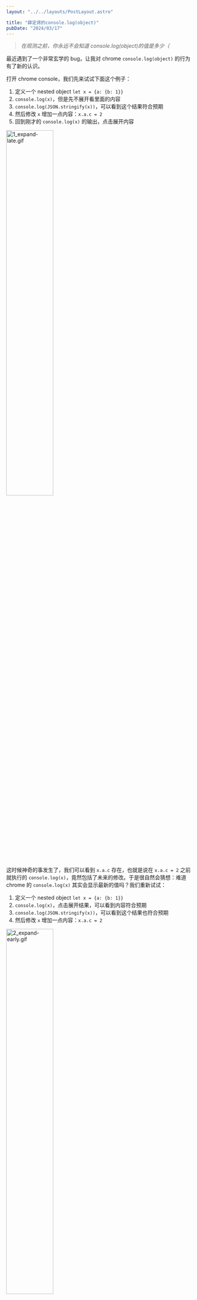 ```yaml
---
layout: "../../layouts/PostLayout.astro"

title: "薛定谔的console.log(object)"
pubDate: "2024/03/17"
---
```


> _在观测之前，你永远不会知道 console.log(object)的值是多少（_

最近遇到了一个非常玄学的 bug，让我对 chrome `console.log(object)` 的行为有了新的认识。

打开 chrome console，我们先来试试下面这个例子：

1. 定义一个 nested object `let x = {a: {b: 1}}`
2. `console.log(x)`，但是先不展开看里面的内容
3. `console.log(JSON.stringify(x))`，可以看到这个结果符合预期
4. 然后修改 `x` 增加一点内容：`x.a.c = 2`
5. 回到刚才的 `console.log(x)` 的输出，点击展开内容

<img src="/assets/chrome-console-log-object/1_expand-late.gif" alt="1_expand-late.gif" width="50%" style="margin:auto" />

这时候神奇的事发生了，我们可以看到 `x.a.c` 存在，也就是说在 `x.a.c = 2` 之前就执行的 `console.log(x)`，竟然包括了未来的修改。于是很自然会猜想：难道 chrome 的 `console.log(x)` 其实会显示最新的值吗？我们重新试试：

1. 定义一个 nested object `let x = {a: {b: 1}}`
2. `console.log(x)`，点击展开结果，可以看到内容符合预期
3. `console.log(JSON.stringify(x))`，可以看到这个结果也符合预期
4. 然后修改 `x` 增加一点内容：`x.a.c = 2`

<img src="/assets/chrome-console-log-object/2_expand-early.gif" alt="2_expand-early.gif" width="50%" style="margin:auto" />

可以看到，这次在第 2 步里展开的结果，并没有如猜想的一样变成最新 x 的值。所以明明执行语句的顺序都一样，为什么 `console.log(x)` 在第一个例子里输出了最新的值，但是在第二个例子里输出了旧的值呢？

这里的原因是：虽然执行语句的顺序一样，但是点击展开看 object 内容的时间不同。chrome 在做 `console.log(object)` 的时候，偷懒没有对这个 object 做 deep copy，而是用了这个 object 的 reference，只有在点击展开的时候才 evaluate。换句话说，chrome 里 `console.log(object)` 显示的是点击展开 `object` 时候的值，而不是运行 `console.log` 时候的值。

所以如果你真的想要看到 object 在运行 `console.log` 时候的值，那要么做 stringify，要么和我一起相信 functional programming，avoid mutation（
